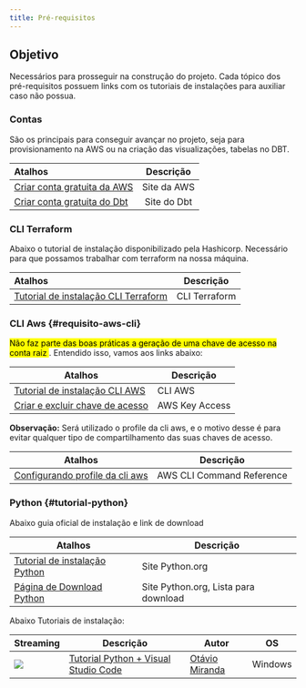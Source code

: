 ```yaml
---
title: Pré-requisitos
---
```


## __Objetivo__

Necessários para prosseguir na construção do projeto. Cada tópico dos pré-requisitos possuem links com os tutoriais de instalações para auxiliar caso não possua.


### __Contas__

São os principais para conseguir avançar no projeto, seja para provisionamento na AWS ou na criação das visualizações, tabelas no DBT.

|Atalhos|Descrição|
|:---|:----:|
|<a href="https://aws.amazon.com/pt/free" target="_blank"> Criar conta gratuita da AWS</a>| Site da AWS|
|<a href="https://www.getdbt.com/signup/" target="_blank"> Criar conta gratuita do Dbt</a>| Site do Dbt|


### __CLI Terraform__

Abaixo o tutorial de instalação disponibilizado pela Hashicorp. Necessário para que possamos trabalhar com terraform na nossa máquina.

|Atalhos|Descrição|
|:---|:----:|
|<a href="https://developer.hashicorp.com/terraform/tutorials/aws-get-started/install-cli" target="_blank"> Tutorial de instalação CLI Terraform</a>| CLI Terraform|


### __CLI Aws__ {#requisito-aws-cli}

<mark> Não faz parte das boas práticas a geração de uma chave de acesso na conta raiz </mark>. Entendido isso, vamos aos links abaixo:

[CLI Aws]: #requisito-aws-cli

|Atalhos|Descrição|
|-----|---------|
|<a href="https://docs.aws.amazon.com/pt_br/cli/latest/userguide/getting-started-install.html" target="_blank"> Tutorial de instalação CLI AWS </a>| CLI AWS|
|<a href="https://docs.aws.amazon.com/accounts/latest/reference/root-user-access-key.html" target="_blank"> Criar e excluir chave de acesso </a>| AWS Key Access|


<strong>Observação:</strong> Será utilizado o profile da cli aws, e o motivo desse é para evitar qualquer tipo de compartilhamento das suas chaves de acesso.

|Atalhos|Descrição|
|-----|---------|
|<a href="https://docs.aws.amazon.com/cli/latest/reference/configure/index.html" target="_blank"> Configurando profile da cli aws </a>| AWS CLI Command Reference |

### __Python__ {#tutorial-python}

Abaixo guia oficial de instalação e link de download

|Atalhos|Descrição|
|-----|---------|
|<a href="https://wiki.python.org/moin/BeginnersGuide/Download" target="_blank"> Tutorial de instalação Python </a>| Site Python.org|
|<a href="https://www.python.org/downloads/" target="_blank"> Página de Download Python </a>| Site Python.org, Lista para download |

Abaixo Tutoriais de instalação:

|Streaming|Descrição|Autor|OS|
|---|---|----|-----|
| <a href="https://www.youtube.com/watch?v=XQwHJc1uO_g" target="_blank"> <img src="https://img.shields.io/badge/YouTube-FF0000?style=for-the-badge&logo=youtube&logoColor=white"> </a> | <a href="https://www.youtube.com/watch?v=XQwHJc1uO_g" target="_blank"> Tutorial Python + Visual Studio Code </a>|<a href="https://www.youtube.com/@OtavioMiranda" target="_blank"> Otávio Miranda </a>| Windows |

[Tutorial python]:(#tutorial-python)

